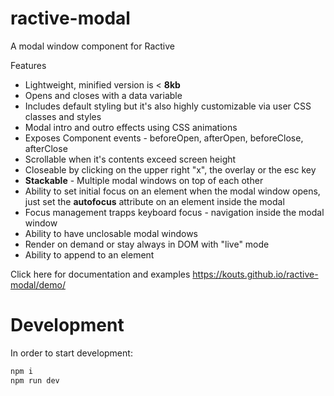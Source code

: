 # ractive-modal
A modal window component for Ractive

Features
- Lightweight, minified version is &lt; **8kb**
- Opens and closes with a data variable
- Includes default styling but it's also highly customizable via user CSS classes and styles
- Modal intro and outro effects using CSS animations
- Exposes Component events - beforeOpen, afterOpen, beforeClose, afterClose
- Scrollable when it's contents exceed screen height
- Closeable by clicking on the upper right "x", the overlay or the esc key
- **Stackable** - Multiple modal windows on top of each other
- Ability to set initial focus on an element when the modal window opens, just set the **autofocus** attribute on an element inside the modal
- Focus management trapps keyboard focus - navigation inside the modal window
- Ability to have unclosable modal windows
- Render on demand or stay always in DOM with "live" mode
- Ability to append to an element


Click here for documentation and examples
https://kouts.github.io/ractive-modal/demo/

# Development

In order to start development:

```sh
npm i
npm run dev
```